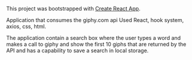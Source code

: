 

This project was bootstrapped with [Create React App](https://github.com/facebook/create-react-app).

Application that consumes the giphy.com api
Used React, hook system, axios, css, html.


The application contain a search box where the user types a word and makes a call to giphy and show the first 10 giphs that are returned by the API and has a capability to save a search in local storage.
